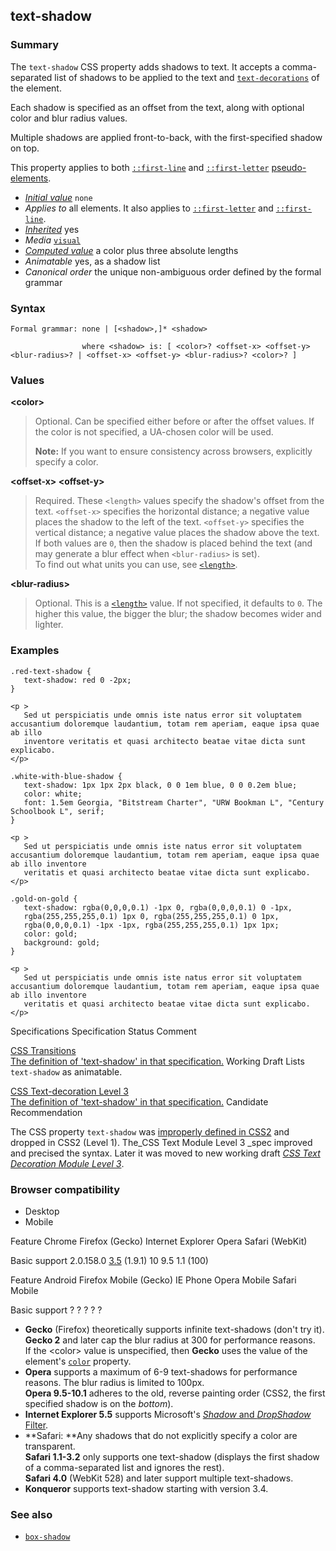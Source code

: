 ## text-shadow

### Summary

The `text-shadow` CSS property adds shadows to text. It accepts a comma-separated list of shadows to be applied to the text and [`text-decorations`][0] of the element.

Each shadow is specified as an offset from the text, along with optional color and blur radius values.

Multiple shadows are applied front-to-back, with the first-specified shadow on top.

This property applies to both [`::first-line`][1] and [`::first-letter`][2] [pseudo-elements][3].

* _[Initial value][4]_ `none` 
* _Applies to_ all elements. It also applies to [`::first-letter`][2] and [`::first-line`][1]. 
* _[Inherited][5]_ yes 
* _Media_ [`visual`][6] 
* _[Computed value][7]_ a color plus three absolute lengths 
* _Animatable_ yes, as a shadow list 
* _Canonical order_ the unique non-ambiguous order defined by the formal grammar

### Syntax

    Formal grammar: none | [<shadow>,]* <shadow>
    
                    where <shadow> is: [ <color>? <offset-x> <offset-y> <blur-radius>? | <offset-x> <offset-y> <blur-radius>? <color>? ]

### Values

**<color\>**

> Optional. Can be specified either before or after the offset values. If the color is not specified, a UA-chosen color will be used. 
> 
> **Note:** If you want to ensure consistency across browsers, explicitly specify a color.

**<offset-x\> <offset-y\>**

> Required. These `<length>` values specify the shadow's offset from the text. `<offset-x>` specifies the horizontal distance; a negative value places the shadow to the left of the text. `<offset-y>` specifies the vertical distance; a negative value places the shadow above the text. If both values are `0`, then the shadow is placed behind the text (and may generate a blur effect when `<blur-radius>` is set).  
> To find out what units you can use, see [`<length>`][8].

**<blur-radius\>**

> Optional. This is a [`<length>`][8] value. If not specified, it defaults to `0`. The higher this value, the bigger the blur; the shadow becomes wider and lighter.

### Examples

    .red-text-shadow {
       text-shadow: red 0 -2px;
    }

    <p >
       Sed ut perspiciatis unde omnis iste natus error sit voluptatem accusantium doloremque laudantium, totam rem aperiam, eaque ipsa quae ab illo 
       inventore veritatis et quasi architecto beatae vitae dicta sunt explicabo.
    </p>

    .white-with-blue-shadow {
       text-shadow: 1px 1px 2px black, 0 0 1em blue, 0 0 0.2em blue;
       color: white;
       font: 1.5em Georgia, "Bitstream Charter", "URW Bookman L", "Century Schoolbook L", serif;
    }

    <p >
       Sed ut perspiciatis unde omnis iste natus error sit voluptatem accusantium doloremque laudantium, totam rem aperiam, eaque ipsa quae ab illo inventore 
       veritatis et quasi architecto beatae vitae dicta sunt explicabo.
    </p>

    .gold-on-gold {
       text-shadow: rgba(0,0,0,0.1) -1px 0, rgba(0,0,0,0.1) 0 -1px,
       rgba(255,255,255,0.1) 1px 0, rgba(255,255,255,0.1) 0 1px,
       rgba(0,0,0,0.1) -1px -1px, rgba(255,255,255,0.1) 1px 1px; 
       color: gold;
       background: gold;
    }

    <p >
       Sed ut perspiciatis unde omnis iste natus error sit voluptatem accusantium doloremque laudantium, totam rem aperiam, eaque ipsa quae ab illo inventore 
       veritatis et quasi architecto beatae vitae dicta sunt explicabo.
    </p>

Specifications
Specification
Status
Comment

[CSS Transitions  
The definition of 'text-shadow' in that specification.][9]
Working Draft
Lists `text-shadow` as animatable.

[CSS Text-decoration Level 3  
The definition of 'text-shadow' in that specification.][10]
Candidate Recommendation

The CSS property `text-shadow` was [improperly defined in CSS2][11] and dropped in CSS2 (Level 1). The_CSS Text Module Level 3 _spec improved and precised the syntax. Later it was moved to new working draft _[CSS Text Decoration Module Level 3][12]_.

### Browser compatibility

* Desktop
* Mobile

Feature
Chrome
Firefox (Gecko)
Internet Explorer
Opera
Safari (WebKit)

Basic support
2.0.158.0
[3.5][13] (1.9.1)
10
9.5
1.1 (100)

Feature
Android
Firefox Mobile (Gecko)
IE Phone
Opera Mobile
Safari Mobile

Basic support
?
?
?
?
?

* **Gecko** (Firefox) theoretically supports infinite text-shadows (don't try it).  
**Gecko 2** and later cap the blur radius at 300 for performance reasons.  
If the <color\> value is unspecified, then **Gecko** uses the value of the element's [`color`][14] property.
* **Opera** supports a maximum of 6-9 text-shadows for performance reasons. The blur radius is limited to 100px.  
**Opera 9.5-10.1** adheres to the old, reverse painting order (CSS2, the first specified shadow is on the _bottom_).
* **Internet Explorer 5.5** supports Microsoft's [_Shadow_ and _DropShadow_ Filter][15].
* **Safari: **Any shadows that do not explicitly specify a color are transparent.  
**Safari 1.1-3.2** only supports one text-shadow (displays the first shadow of a comma-separated list and ignores the rest).  
**Safari 4.0** (WebKit 528) and later support multiple text-shadows.
* **Konqueror** supports text-shadow starting with version 3.4\.

### See also

* [`box-shadow`][16]


[0]: https://developer.mozilla.org/en/docs/Web/CSS/text-decoration "The documentation about this has not yet been written; please consider contributing!"
[1]: https://developer.mozilla.org/en/docs/Web/CSS/::first-line "The ::first-line CSS pseudo-element applies styles only to the first line of an element. The amount of the text on the first line depends of numerous factors, like the width of the elements or of the document, but also of the font size of the text. As all pseudo-elements, the selectors containing ::first-line does not match any real HTML element."
[2]: https://developer.mozilla.org/en/docs/Web/CSS/::first-letter "The ::first-letter CSS pseudo-element selects the first letter of the first line of a block, if it is not preceded by any other content (such as images or inline tables) on its line."
[3]: https://developer.mozilla.org/en/docs/Web/CSS/Pseudo-elements "https://developer.mozilla.org/en/docs/Web/CSS/Pseudo-elements"
[4]: https://developer.mozilla.org/en/docs/CSS/initial_value
[5]: https://developer.mozilla.org/en/docs/CSS/inheritance
[6]: https://developer.mozilla.org/en/docs/CSS/@media#Media_groups
[7]: https://developer.mozilla.org/en/docs/CSS/computed_value
[8]: https://developer.mozilla.org/en/docs/Web/CSS/length "The documentation about this has not yet been written; please consider contributing!"
[9]: http://dev.w3.org/csswg/css-transitions/#animatable-css
[10]: http://dev.w3.org/csswg/css-text-decor-3/#text-shadow
[11]: http://www.w3.org/TR/2008/REC-CSS2-20080411/text.html#text-shadow-props "http://www.w3.org/TR/2008/REC-CSS2-20080411/text.html#text-shadow-props"
[12]: http://www.w3.org/TR/2012/WD-css-text-decor-3-20121113/ "http://www.w3.org/TR/2012/WD-css-text-decor-3-20121113/"
[13]: https://developer.mozilla.org/en/Firefox/Releases/3.5 "Released on 2009-06-30."
[14]: https://developer.mozilla.org/en/docs/Web/CSS/color "The CSS color property sets the foreground color of an element's text content, and its decorations. It doesn't affect any other characteristic of the element; it should really be called text-color and would have been named so, save for historical reasons and its appearance in CSS Level 1."
[15]: http://msdn.microsoft.com/en-us/library/ms673539(loband).aspx "http://msdn.microsoft.com/en-us/library/ms673539(loband).aspx"
[16]: https://developer.mozilla.org/en/docs/Web/CSS/box-shadow "Technical review completed."